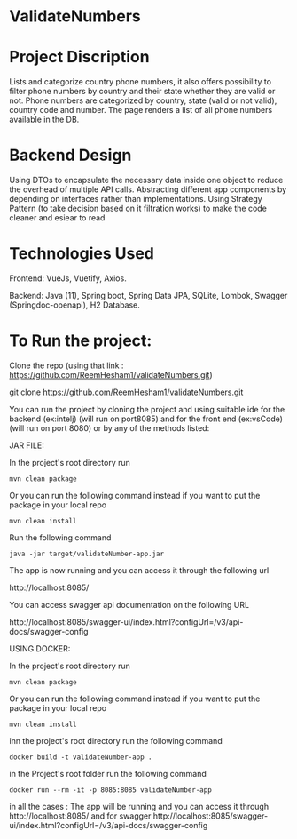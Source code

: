 # ValidateNumbers

# Project Discription
Lists and categorize country phone numbers, it also offers possibility to filter phone numbers by country and their state whether they are valid or not.
Phone numbers are categorized by country, state (valid or not valid), country code and number.
The page renders a list of all phone numbers available in the DB.

# Backend Design
Using DTOs to encapsulate the necessary data inside one object to reduce the overhead of multiple API calls.
Abstracting different app components by depending on interfaces rather than implementations.
Using Strategy Pattern (to take decision based on it filtration works) to make the code cleaner and esiear to read 

# Technologies Used

Frontend:
VueJs,
Vuetify,
Axios.

Backend:
Java (11),
Spring boot,
Spring Data JPA,
SQLite,
Lombok,
Swagger (Springdoc-openapi),
H2 Database.

# To Run the project:

Clone the repo (using that link : https://github.com/ReemHesham1/validateNumbers.git)

git clone https://github.com/ReemHesham1/validateNumbers.git

You can run the project by cloning the project and using suitable ide for the backend (ex:intelj) (will run on port8085) and for the front end (ex:vsCode)(will run on port 8080) 
or by any of the methods listed:

JAR FILE:

In the project's root directory run

`mvn clean package`

Or you can run the following command instead if you want to put the package in your local repo

`mvn clean install`

Run the following command

`java -jar target/validateNumber-app.jar`

The app is now running and you can access it through the following url

http://localhost:8085/

You can access swagger api documentation on the following URL

http://localhost:8085/swagger-ui/index.html?configUrl=/v3/api-docs/swagger-config

USING DOCKER:

In the project's root directory run

`mvn clean package`

Or you can run the following command instead if you want to put the package in your local repo

`mvn clean install`

inn the project's root directory run the following command

`docker build -t validateNumber-app .`

in the Project's root folder run the following command

`docker run --rm -it -p 8085:8085 validateNumber-app`

in all the cases :
The app will be running and you can access it through
http://localhost:8085/
and for swagger 
http://localhost:8085/swagger-ui/index.html?configUrl=/v3/api-docs/swagger-config



